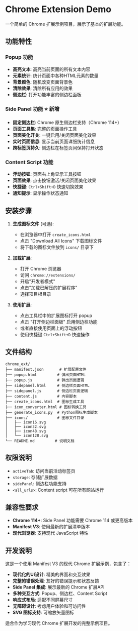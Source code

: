 # Chrome Extension Demo

一个简单的 Chrome 扩展示例项目，展示了基本的扩展功能。

## 功能特性

### Popup 功能
- **高亮文本**: 高亮当前页面的所有文本内容
- **元素统计**: 统计页面中各种HTML元素的数量  
- **背景颜色**: 随机改变页面背景色
- **清除效果**: 清除所有应用的效果
- **侧边栏**: 打开功能丰富的侧边栏面板

### Side Panel 功能 ⭐️ 新增
- **固定侧边栏**: Chrome 原生侧边栏支持（Chrome 114+）
- **页面工具集**: 完整的页面操作工具
- **页面美化开关**: 一键启用/关闭页面美化效果
- **实时页面信息**: 显示当前页面详细统计信息
- **跨标签页持久**: 侧边栏在标签页间保持打开状态

### Content Script 功能
- **浮动按钮**: 页面右上角显示工具按钮
- **页面效果**: 点击按钮激活/关闭页面美化效果
- **快捷键**: `Ctrl+Shift+D` 快速切换效果
- **通知提示**: 显示操作状态通知

## 安装步骤

1. **生成图标文件** (可选):
   - 在浏览器中打开 `create_icons.html`
   - 点击 "Download All Icons" 下载图标文件
   - 将下载的图标文件放到 `icons/` 目录下

2. **加载扩展**:
   - 打开 Chrome 浏览器
   - 访问 `chrome://extensions/`
   - 开启"开发者模式"
   - 点击"加载已解压的扩展程序"
   - 选择项目根目录

3. **使用扩展**:
   - 点击工具栏中的扩展图标打开 popup
   - 点击 "打开侧边栏面板" 启用侧边栏功能
   - 或者直接使用页面上的浮动按钮
   - 使用快捷键 `Ctrl+Shift+D` 快速操作

## 文件结构

```
chrome_ext/
├── manifest.json       # 扩展配置文件
├── popup.html         # 弹出页面HTML
├── popup.js           # 弹出页面逻辑
├── sidepanel.html     # 侧边栏页面HTML
├── sidepanel.js       # 侧边栏页面逻辑
├── content.js         # 内容脚本
├── create_icons.html  # 图标生成工具
├── icon_converter.html # 图标转换工具
├── generate_icons.py  # Python图标生成脚本
├── icons/             # 图标文件目录
│   ├── icon16.svg
│   ├── icon32.svg
│   ├── icon48.svg
│   └── icon128.svg
└── README.md         # 说明文档
```

## 权限说明

- `activeTab`: 访问当前活动标签页
- `storage`: 存储扩展数据
- `sidePanel`: 侧边栏功能支持
- `<all_urls>`: Content script 可在所有网站运行

## 兼容性要求

- **Chrome 114+**: Side Panel 功能需要 Chrome 114 或更高版本
- **Manifest V3**: 使用最新的扩展清单版本
- **现代浏览器**: 支持现代 JavaScript 特性

## 开发说明

这是一个使用 Manifest V3 的现代 Chrome 扩展示例，包含了：

- **现代化的UI设计**: 精美的界面和交互效果
- **完整的错误处理**: 友好的错误提示和状态反馈
- **Side Panel 集成**: 展示最新的 Chrome 扩展API
- **多种交互方式**: Popup、侧边栏、Content Script
- **响应式布局**: 适配不同屏幕尺寸
- **无障碍设计**: 考虑用户体验和可访问性
- **SVG 图标支持**: 可缩放矢量图标

适合作为学习现代 Chrome 扩展开发的完整示例项目。